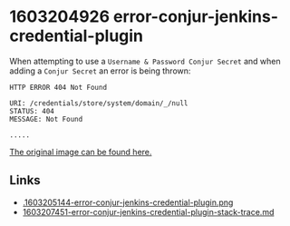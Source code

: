 # 1603204926 error-conjur-jenkins-credential-plugin

When attempting to use a `Username & Password Conjur Secret` and when adding a `Conjur Secret` an error is being thrown:
```
HTTP ERROR 404 Not Found

URI: /credentials/store/system/domain/_/null
STATUS: 404
MESSAGE: Not Found

.....
```



[The original image can be found here.](.1603205144-error-conjur-jenkins-credential-plugin.png)

## Links
- [.1603205144-error-conjur-jenkins-credential-plugin.png](.1603205144-error-conjur-jenkins-credential-plugin.png)
- [1603207451-error-conjur-jenkins-credential-plugin-stack-trace.md](1603207451-error-conjur-jenkins-credential-plugin-stack-trace.md)
